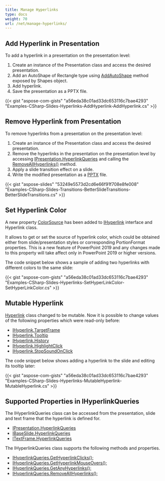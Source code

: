 ```yaml
---
title: Manage Hyperlinks
type: docs
weight: 70
url: /net/manage-hyperlinks/
---
```



## **Add Hyperlink in Presentation**
To add a hyperlink in a presentation on the presentation level:

1. Create an instance of the Presentation class and access the desired presentation.
1. Add an AutoShape of Rectangle type using [AddAutoShape](https://apireference.aspose.com/net/slides/aspose.slides/shapecollection/methods/addautoshape) method exposed by Shapes object.
1. Add hyperlink.
1. Save the presentation as a PPTX file.

{{< gist "aspose-com-gists" "a56eda38c01ad33dc653116c7bae4293" "Examples-CSharp-Slides-Hyperlinks-AddHyperlink-AddHyperlink.cs" >}}

## **Remove Hyperlink from Presentation**
To remove hyperlinks from a presentation on the presentation level:

1. Create an instance of the Presentation class and access the desired presentation.
1. Remove the hyperlinks in the presentation on the presentation level by accessing [IPresentation.HyperlinkQueries](https://apireference.aspose.com/net/slides/aspose.slides/ipresentation/properties/hyperlinkqueries) and calling the [RemoveAllHyperlinks()](https://apireference.aspose.com/net/slides/aspose.slides/ihyperlinkqueries/methods/removeallhyperlinks) method.
1. Apply a slide transition effect on a slide.
1. Write the modified presentation as a [PPTX](https://wiki.fileformat.com/presentation/pptx/) file.

{{< gist "aspose-slides" "53249e5573d2cd6e66f91f708e8fe008" "Examples-CSharp-Slides-Transitions-BetterSlideTransitions-BetterSlideTransitions.cs" >}}

## **Set Hyperlink Color**
A new property [ColorSource](https://apireference.aspose.com/net/slides/aspose.slides/ihyperlink/properties/colorsource) has been added to [IHyperlink](https://apireference.aspose.com/net/slides/aspose.slides/ihyperlink) interface and Hyperlink class.

It allows to get or set the source of hyperlink color, which could be obtained either from slide/presentation styles or corresponding PortionFormat properties. This is a new feature of PowerPoint 2019 and any changes made to this property will take affect only in PowerPoint 2019 or higher versions.

The code snippet below shows a sample of adding two hyperlinks with different colors to the same slide:

{{< gist "aspose-com-gists" "a56eda38c01ad33dc653116c7bae4293" "Examples-CSharp-Slides-Hyperlinks-SetHyperLinkColor-SetHyperLinkColor.cs" >}}


## **Mutable Hyperlink**
[Hyperlink](https://apireference.aspose.com/net/slides/aspose.slides/hyperlink) class changed to be mutable. Now it is possible to change values of the following properties which were read-only before:

- [IHyperlink.TargetFrame](https://apireference.aspose.com/net/slides/aspose.slides/ihyperlink/properties/targetframe)
- [IHyperlink.Tooltip](https://apireference.aspose.com/net/slides/aspose.slides/ihyperlink/properties/tooltip)
- [IHyperlink.History](https://apireference.aspose.com/net/slides/aspose.slides/ihyperlink/properties/history)
- [IHyperlink.HighlightClick](https://apireference.aspose.com/net/slides/aspose.slides/ihyperlink/properties/highlightclick)
- [IHyperlink.StopSoundOnClick](https://apireference.aspose.com/net/slides/aspose.slides/ihyperlink/properties/stopsoundonclick)

The code snippet below shows adding a hyperlink to the slide and editing its tooltip later:

{{< gist "aspose-com-gists" "a56eda38c01ad33dc653116c7bae4293" "Examples-CSharp-Slides-Hyperlinks-MutableHyperlink-MutableHyperlink.cs" >}}


## **Supported Properties in IHyperlinkQueries**
The IHyperlinkQueries class can be accessed from the presentation, slide and text frame that the hyperlink is defined for.

- [IPresentation.HyperlinkQueries](https://apireference.aspose.com/net/slides/aspose.slides/ipresentation/properties/hyperlinkqueries)
- [IBaseSlide.HyperlinkQueries](https://apireference.aspose.com/net/slides/aspose.slides/ibaseslide/properties/hyperlinkqueries)
- [ITextFrame.HyperlinkQueries](https://apireference.aspose.com/net/slides/aspose.slides/itextframe/properties/hyperlinkqueries)

The IHyperlinkQueries class supports the following methods and properties.

- [IHyperlinkQueries.GetHyperlinkClicks();](https://apireference.aspose.com/net/slides/aspose.slides/ihyperlinkqueries/methods/gethyperlinkclicks)
- [IHyperlinkQueries.GetHyperlinkMouseOvers();](https://apireference.aspose.com/net/slides/aspose.slides/ihyperlinkqueries/methods/gethyperlinkmouseovers)
- [IHyperlinkQueries.GetAnyHyperlinks();](https://apireference.aspose.com/net/slides/aspose.slides/ihyperlinkqueries/methods/getanyhyperlinks)
- [IHyperlinkQueries.RemoveAllHyperlinks();](https://apireference.aspose.com/net/slides/aspose.slides/ihyperlinkqueries/methods/removeallhyperlinks)


